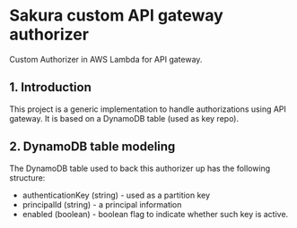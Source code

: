 # Sakura custom API gateway authorizer
Custom Authorizer in AWS Lambda for API gateway.

## 1. Introduction

This project is a generic implementation to handle authorizations using API gateway. It is based on a DynamoDB table (used as key repo).

## 2. DynamoDB table modeling

The DynamoDB table used to back this authorizer up has the following structure:

- authenticationKey (string) - used as a partition key
- principalId (string) - a principal information
- enabled (boolean) - boolean flag to indicate whether such key is active.
